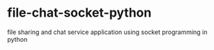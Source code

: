 # file-chat-socket-python
file sharing and chat service application using socket programming in python
